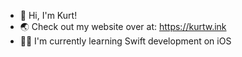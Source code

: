 - 👋 Hi, I'm Kurt!
- 🌏 Check out my website over at: https://kurtw.ink
- 👨‍💻 I'm currently learning Swift development on iOS

<!--
<a href="#">
  <img align="center" src="https://github-readme-stats.vercel.app/api/top-langs/?username=iiKurt&layout=compact" width="333" />
</a>
<a href="#">
  <img align="center" src="https://github-readme-stats.vercel.app/api?username=iiKurt&layout=compact" width="400" />
</a>
-->

<!--
**iiKurt/iiKurt** is a ✨ _special_ ✨ repository because its `README.md` (this file) appears on your GitHub profile.

Here are some ideas to get you started:

- 🔭 I’m currently working on ...
- 🌱 I’m currently learning ...
- 👯 I’m looking to collaborate on ...
- 🤔 I’m looking for help with ...
- 💬 Ask me about ...
- 📫 How to reach me: ...
- 😄 Pronouns: ...
- ⚡ Fun fact: ...
-->
